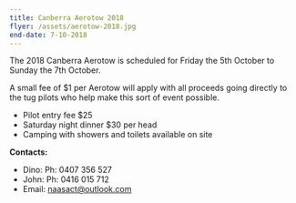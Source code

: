 ```yaml
---
title: Canberra Aerotow 2018
flyer: /assets/aerotow-2018.jpg
end-date: 7-10-2018
---
```

The 2018 Canberra Aerotow is scheduled for Friday the 5th October
to Sunday the 7th October.

A small fee of $1 per Aerotow will apply with all proceeds going directly to
the tug pilots who help make this sort of event possible.

- Pilot entry fee $25
- Saturday night dinner $30 per head
- Camping with showers and toilets available on site

**Contacts:** 

- Dino: Ph: 0407 356 527
- John: Ph: 0416 015 712
- Email: [naasact@outlook.com](mailto:naasact@outlook.com) 
